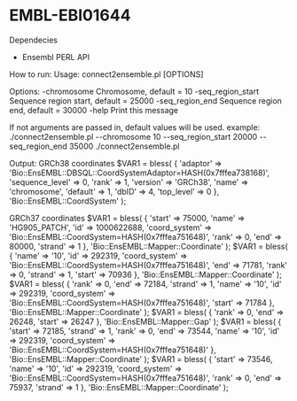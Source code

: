 # EMBL-EBI01644

Dependecies
 - Ensembl PERL API

How to run:
Usage: connect2ensemble.pl [OPTIONS]

Options:
  -chromosome            Chromosome, default = 10
  -seq_region_start      Sequence region start, default = 25000
  -seq_region_end        Sequence region end, default = 30000
  -help                  Print this message


If not arguments are passed in, default values will be used.
example:
    ./connect2ensemble.pl --chromosome 10 --seq_region_start 20000 --seq_region_end 35000
    ./connect2ensemble.pl

Output:
GRCh38 coordinates
$VAR1 = bless( {
                 'adaptor' => 'Bio::EnsEMBL::DBSQL::CoordSystemAdaptor=HASH(0x7fffea738168)',
                 'sequence_level' => 0,
                 'rank' => 1,
                 'version' => 'GRCh38',
                 'name' => 'chromosome',
                 'default' => 1,
                 'dbID' => 4,
                 'top_level' => 0
               }, 'Bio::EnsEMBL::CoordSystem' );


GRCh37 coordinates
$VAR1 = bless( {
                 'start' => 75000,
                 'name' => 'HG905_PATCH',
                 'id' => 1000622688,
                 'coord_system' => 'Bio::EnsEMBL::CoordSystem=HASH(0x7fffea751648)',
                 'rank' => 0,
                 'end' => 80000,
                 'strand' => 1
               }, 'Bio::EnsEMBL::Mapper::Coordinate' );
$VAR1 = bless( {
                 'name' => '10',
                 'id' => 292319,
                 'coord_system' => 'Bio::EnsEMBL::CoordSystem=HASH(0x7fffea751648)',
                 'end' => 71781,
                 'rank' => 0,
                 'strand' => 1,
                 'start' => 70936
               }, 'Bio::EnsEMBL::Mapper::Coordinate' );
$VAR1 = bless( {
                 'rank' => 0,
                 'end' => 72184,
                 'strand' => 1,
                 'name' => '10',
                 'id' => 292319,
                 'coord_system' => 'Bio::EnsEMBL::CoordSystem=HASH(0x7fffea751648)',
                 'start' => 71784
               }, 'Bio::EnsEMBL::Mapper::Coordinate' );
$VAR1 = bless( {
                 'rank' => 0,
                 'end' => 26248,
                 'start' => 26247
               }, 'Bio::EnsEMBL::Mapper::Gap' );
$VAR1 = bless( {
                 'start' => 72185,
                 'strand' => 1,
                 'rank' => 0,
                 'end' => 73544,
                 'name' => '10',
                 'id' => 292319,
                 'coord_system' => 'Bio::EnsEMBL::CoordSystem=HASH(0x7fffea751648)'
               }, 'Bio::EnsEMBL::Mapper::Coordinate' );
$VAR1 = bless( {
                 'start' => 73546,
                 'name' => '10',
                 'id' => 292319,
                 'coord_system' => 'Bio::EnsEMBL::CoordSystem=HASH(0x7fffea751648)',
                 'rank' => 0,
                 'end' => 75937,
                 'strand' => 1
               }, 'Bio::EnsEMBL::Mapper::Coordinate' );
